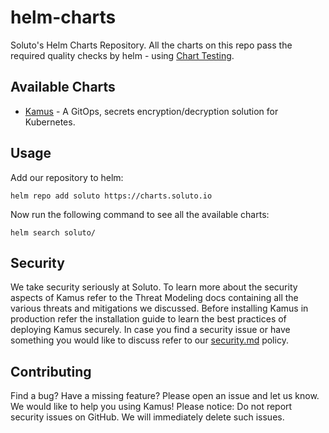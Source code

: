 # helm-charts
Soluto's Helm Charts Repository. All the charts on this repo pass the required quality checks by helm - using [Chart Testing](https://github.com/helm/chart-testing).

## Available Charts
* [Kamus](charts/kamus) - A GitOps, secrets encryption/decryption solution for Kubernetes.

## Usage
Add our repository to helm:
```
helm repo add soluto https://charts.soluto.io
```
Now run the following command to see all the available charts:
```
helm search soluto/
```

## Security
We take security seriously at Soluto. 
To learn more about the security aspects of Kamus refer to the Threat Modeling docs containing all the various threats and mitigations we discussed.
Before installing Kamus in production refer the installation guide to learn the best practices of deploying Kamus securely.
In case you find a security issue or have something you would like to discuss refer to our [security.md](security.md) policy.

## Contributing
Find a bug? Have a missing feature? Please open an issue and let us know. 
We would like to help you using Kamus!
Please notice: Do not report security issues on GitHub. 
We will immediately delete such issues.
